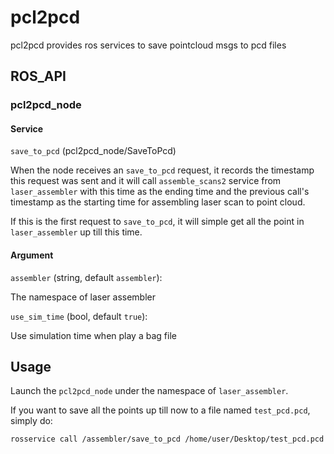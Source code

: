 # pcl2pcd

pcl2pcd provides ros services to save pointcloud msgs to pcd files

## ROS_API

### pcl2pcd_node

#### Service

`save_to_pcd` (pcl2pcd_node/SaveToPcd)

When the node receives an `save_to_pcd` request, it records the timestamp this request was sent and it will call `assemble_scans2` service from `laser_assembler` with this time as the ending time and the previous call's timestamp as the starting time for assembling laser scan to point cloud.

If this is the first request to `save_to_pcd`, it will simple get all the point in `laser_assembler` up till this time.

#### Argument

`assembler` (string, default `assembler`):

The namespace of laser assembler

`use_sim_time` (bool, default `true`):

Use simulation time when play a bag file

## Usage

Launch the `pcl2pcd_node` under the namespace of `laser_assembler`.

If you want to save all the points up till now to a file named `test_pcd.pcd`, simply do:

```
rosservice call /assembler/save_to_pcd /home/user/Desktop/test_pcd.pcd
```
